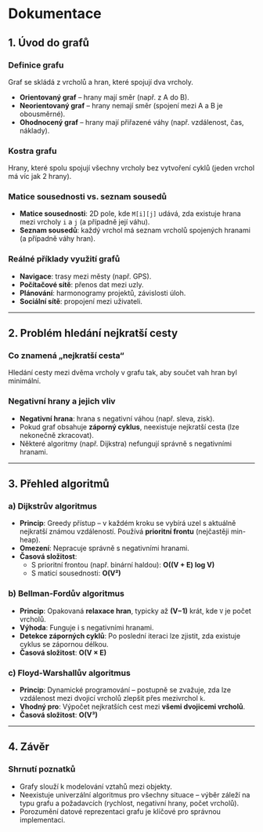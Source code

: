 # Dokumentace

## 1. Úvod do grafů

### Definice grafu
Graf se skládá z vrcholů a hran, které spojují dva vrcholy.

- **Orientovaný graf** – hrany mají směr (např. z A do B).
- **Neorientovaný graf** – hrany nemají směr (spojení mezi A a B je obousměrné).
- **Ohodnocený graf** – hrany mají přiřazené váhy (např. vzdálenost, čas, náklady).

### Kostra grafu
Hrany, které spolu spojují všechny vrcholy bez vytvoření cyklů (jeden vrchol má víc jak 2 hrany).

### Matice sousednosti vs. seznam sousedů
- **Matice sousednosti**: 2D pole, kde `M[i][j]` udává, zda existuje hrana mezi vrcholy `i` a `j` (a případně její váhu).
- **Seznam sousedů**: každý vrchol má seznam vrcholů spojených hranami (a případně váhy hran).

### Reálné příklady využití grafů
- **Navigace**: trasy mezi městy (např. GPS).
- **Počítačové sítě**: přenos dat mezi uzly.
- **Plánování**: harmonogramy projektů, závislosti úloh.
- **Sociální sítě**: propojení mezi uživateli.

---

## 2. Problém hledání nejkratší cesty

### Co znamená „nejkratší cesta“
Hledání cesty mezi dvěma vrcholy v grafu tak, aby součet vah hran byl minimální.

### Negativní hrany a jejich vliv
- **Negativní hrana**: hrana s negativní váhou (např. sleva, zisk).
- Pokud graf obsahuje **záporný cyklus**, neexistuje nejkratší cesta (lze nekonečně zkracovat).
- Některé algoritmy (např. Dijkstra) nefungují správně s negativními hranami.

---

## 3. Přehled algoritmů

### a) Dijkstrův algoritmus
- **Princip**: Greedy přístup – v každém kroku se vybírá uzel s aktuálně nejkratší známou vzdáleností. Používá **prioritní frontu** (nejčastěji min-heap).
- **Omezení**: Nepracuje správně s negativními hranami.
- **Časová složitost**:
  - S prioritní frontou (např. binární haldou): **O((V + E) log V)**
  - S maticí sousednosti: **O(V²)**

### b)  Bellman-Fordův algoritmus
- **Princip**: Opakovaná **relaxace hran**, typicky až **(V−1)** krát, kde `V` je počet vrcholů.
- **Výhoda**: Funguje i s negativními hranami.
- **Detekce záporných cyklů**: Po poslední iteraci lze zjistit, zda existuje cyklus se zápornou délkou.
- **Časová složitost**: **O(V × E)**

### c) Floyd-Warshallův algoritmus
- **Princip**: Dynamické programování – postupně se zvažuje, zda lze vzdálenost mezi dvojicí vrcholů zlepšit přes mezivrchol `k`.
- **Vhodný pro**: Výpočet nejkratších cest mezi **všemi dvojicemi vrcholů**.
- **Časová složitost**: **O(V³)**

---

## 4. Závěr

### Shrnutí poznatků
- Grafy slouží k modelování vztahů mezi objekty.
- Neexistuje univerzální algoritmus pro všechny situace – výběr záleží na typu grafu a požadavcích (rychlost, negativní hrany, počet vrcholů).
- Porozumění datové reprezentaci grafu je klíčové pro správnou implementaci.

